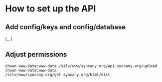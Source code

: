 How to set up the API
=====================

Add config/keys and config/database
-----------------------------------
(...)

Adjust permissions
------------------

```
chown www-data:www-data /silv/www/syncany.org/api.syncany.org/upload
chown www-data:www-data /silv/www/syncany.org/get.syncany.org/html/dist
```


